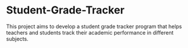 # Student-Grade-Tracker
 This project aims to develop a student grade tracker program that helps teachers and students track their academic performance in different subjects. 
